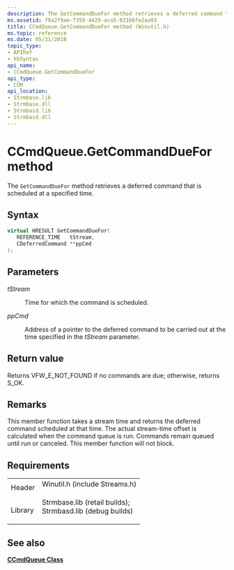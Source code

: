 ```yaml
---
description: The GetCommandDueFor method retrieves a deferred command that is scheduled at a specified time.
ms.assetid: f8a2f9ae-f359-4429-aca5-021b6fe2aa93
title: CCmdQueue.GetCommandDueFor method (Winutil.h)
ms.topic: reference
ms.date: 05/31/2018
topic_type: 
- APIRef
- kbSyntax
api_name: 
- CCmdQueue.GetCommandDueFor
api_type: 
- COM
api_location: 
- Strmbase.lib
- Strmbase.dll
- Strmbasd.lib
- Strmbasd.dll
---
```


# CCmdQueue.GetCommandDueFor method

The `GetCommandDueFor` method retrieves a deferred command that is scheduled at a specified time.

## Syntax


```C++
virtual HRESULT GetCommandDueFor(
   REFERENCE_TIME   tStream,
   CDeferredCommand **ppCmd
);
```



## Parameters

<dl> <dt>

*tStream* 
</dt> <dd>

Time for which the command is scheduled.

</dd> <dt>

*ppCmd* 
</dt> <dd>

Address of a pointer to the deferred command to be carried out at the time specified in the *tStream* parameter.

</dd> </dl>

## Return value

Returns VFW\_E\_NOT\_FOUND if no commands are due; otherwise, returns S\_OK.

## Remarks

This member function takes a stream time and returns the deferred command scheduled at that time. The actual stream-time offset is calculated when the command queue is run. Commands remain queued until run or canceled. This member function will not block.

## Requirements



|                    |                                                                                                                                                                                            |
|--------------------|--------------------------------------------------------------------------------------------------------------------------------------------------------------------------------------------|
| Header<br/>  | <dl> <dt>Winutil.h (include Streams.h)</dt> </dl>                                                                                   |
| Library<br/> | <dl> <dt>Strmbase.lib (retail builds); </dt> <dt>Strmbasd.lib (debug builds)</dt> </dl> |



## See also

<dl> <dt>

[**CCmdQueue Class**](ccmdqueue.md)
</dt> </dl>

 

 




